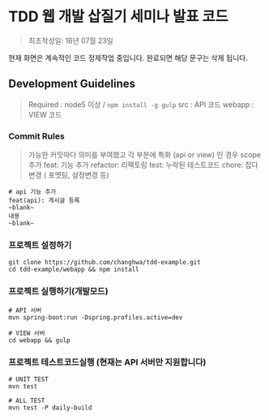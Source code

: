 # TDD 웹 개발 삽질기 세미나 발표 코드
> 최초작성일: 16년 07월 23일

현재 화면은 계속적인 코드 정제작업 중입니다.
완료되면 해당 문구는 삭제 됩니다.

## Development Guidelines
> Required : node5 이상 / `npm install -g gulp`
> src : API 코드
> webapp : VIEW 코드

### Commit Rules
> 가능한 커밋마다 의미를 부여했고 각 부분에 특화 (api or view) 인 경우 scope 추가
> feat: 기능 추가
> refactor: 리팩토링
> test: 누락된 테스트코드
> chore: 잡다변경 ( 포멧팅, 설정변경 등)
```
# api 기능 추가
feat(api): 게시글 등록
~blank~
내용
~blank~
```


### 프로젝트 설정하기
```
git clone https://github.com/changhwa/tdd-example.git
cd tdd-example/webapp && npm install
```

### 프로젝트 실행하기(개발모드)
```
# API 서버
mvn spring-boot:run -Dspring.profiles.active=dev

# VIEW 서버
cd webapp && gulp
```

### 프로젝트 테스트코드실행 (현재는 API 서버만 지원합니다)
```
# UNIT TEST
mvn test

# ALL TEST
mvn test -P daily-build
```
